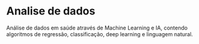 # Analise de dados
Análise de dados em saúde através de Machine Learning e IA, contendo algoritmos de regressão, classificação, deep learning e linguagem natural.
